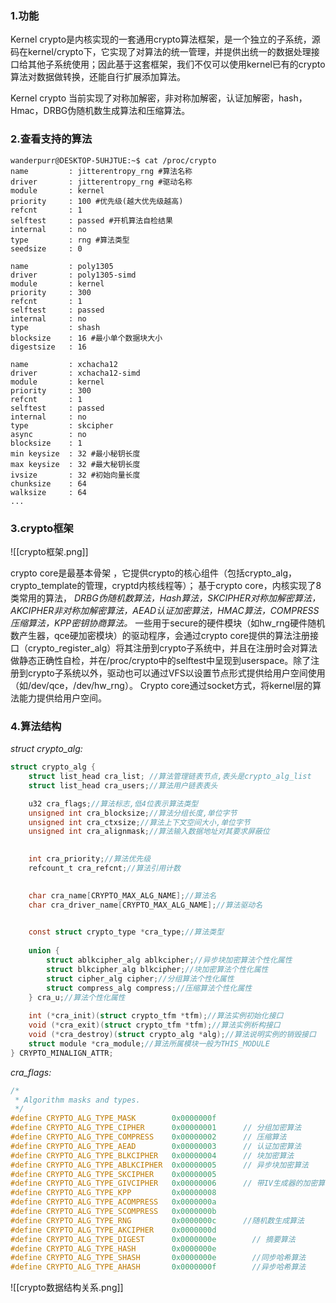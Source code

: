 ### 1.功能
Kernel crypto是内核实现的一套通用crypto算法框架，是一个独立的子系统，源码在kernel/crypto下，它实现了对算法的统一管理，并提供出统一的数据处理接口给其他子系统使用；因此基于这套框架，我们不仅可以使用kernel已有的crypto算法对数据做转换，还能自行扩展添加算法。

Kernel crypto 当前实现了对称加解密，非对称加解密，认证加解密，hash，Hmac，DRBG伪随机数生成算法和压缩算法。

### 2.查看支持的算法
```shell
wanderpurr@DESKTOP-5UHJTUE:~$ cat /proc/crypto 
name         : jitterentropy_rng #算法名称
driver       : jitterentropy_rng #驱动名称
module       : kernel
priority     : 100 #优先级(越大优先级越高)
refcnt       : 1 
selftest     : passed #开机算法自检结果
internal     : no
type         : rng #算法类型
seedsize     : 0

name         : poly1305
driver       : poly1305-simd
module       : kernel
priority     : 300
refcnt       : 1
selftest     : passed
internal     : no
type         : shash
blocksize    : 16 #最小单个数据块大小
digestsize   : 16

name         : xchacha12
driver       : xchacha12-simd
module       : kernel
priority     : 300
refcnt       : 1
selftest     : passed
internal     : no
type         : skcipher
async        : no
blocksize    : 1
min keysize  : 32 #最小秘钥长度
max keysize  : 32 #最大秘钥长度
ivsize       : 32 #初始向量长度
chunksize    : 64
walksize     : 64
...
```

### 3.crypto框架
![[crypto框架.png]]

crypto core是最基本骨架 ，它提供crypto的核心组件（包括crypto_alg，crypto_template的管理，cryptd内核线程等）；
基于crypto core，内核实现了8类常用的算法，
*DRBG伪随机数算法，Hash算法，SKCIPHER对称加解密算法，AKCIPHER非对称加解密算法，AEAD认证加密算法，HMAC算法，COMPRESS压缩算法，KPP密钥协商算法。*
一些用于secure的硬件模块（如hw_rng硬件随机数产生器，qce硬加密模块）的驱动程序，会通过crypto core提供的算法注册接口（crypto_register_alg）将其注册到crypto子系统中，并且在注册时会对算法做静态正确性自检，并在/proc/crypto中的selftest中呈现到userspace。除了注册到crypto子系统以外，驱动也可以通过VFS以设置节点形式提供给用户空间使用（如/dev/qce，/dev/hw_rng）。
Crypto core通过socket方式，将kernel层的算法能力提供给用户空间。

### 4.算法结构
*struct crypto_alg:*
```c
struct crypto_alg {
    struct list_head cra_list; //算法管理链表节点,表头是crypto_alg_list
    struct list_head cra_users;//算法用户链表表头  

    u32 cra_flags;//算法标志,低4位表示算法类型
    unsigned int cra_blocksize;//算法分组长度,单位字节
    unsigned int cra_ctxsize;//算法上下文空间大小,单位字节
    unsigned int cra_alignmask;//算法输入数据地址对其要求屏蔽位
  

    int cra_priority;//算法优先级
    refcount_t cra_refcnt;//算法引用计数
  

    char cra_name[CRYPTO_MAX_ALG_NAME];//算法名
    char cra_driver_name[CRYPTO_MAX_ALG_NAME];//算法驱动名

  
    const struct crypto_type *cra_type;//算法类型
  
    union {
        struct ablkcipher_alg ablkcipher;//异步块加密算法个性化属性
        struct blkcipher_alg blkcipher;//块加密算法个性化属性
        struct cipher_alg cipher;//分组算法个性化属性
        struct compress_alg compress;//压缩算法个性化属性
    } cra_u;//算法个性化属性
  
    int (*cra_init)(struct crypto_tfm *tfm);//算法实例初始化接口
    void (*cra_exit)(struct crypto_tfm *tfm);//算法实例析构接口
    void (*cra_destroy)(struct crypto_alg *alg);//算法说明实例的销毁接口
    struct module *cra_module;//算法所属模块一般为THIS_MODULE
} CRYPTO_MINALIGN_ATTR;
```

*cra_flags:*
```c
/*
 * Algorithm masks and types.
 */
#define CRYPTO_ALG_TYPE_MASK		0x0000000f
#define CRYPTO_ALG_TYPE_CIPHER		0x00000001      // 分组加密算法
#define CRYPTO_ALG_TYPE_COMPRESS	0x00000002      // 压缩算法
#define CRYPTO_ALG_TYPE_AEAD		0x00000003      // 认证加密算法
#define CRYPTO_ALG_TYPE_BLKCIPHER	0x00000004      // 块加密算法
#define CRYPTO_ALG_TYPE_ABLKCIPHER	0x00000005      // 异步块加密算法
#define CRYPTO_ALG_TYPE_SKCIPHER	0x00000005
#define CRYPTO_ALG_TYPE_GIVCIPHER	0x00000006      // 带IV生成器的加密算法
#define CRYPTO_ALG_TYPE_KPP		    0x00000008
#define CRYPTO_ALG_TYPE_ACOMPRESS	0x0000000a
#define CRYPTO_ALG_TYPE_SCOMPRESS	0x0000000b
#define CRYPTO_ALG_TYPE_RNG		    0x0000000c      //随机数生成算法
#define CRYPTO_ALG_TYPE_AKCIPHER	0x0000000d
#define CRYPTO_ALG_TYPE_DIGEST		0x0000000e        // 摘要算法
#define CRYPTO_ALG_TYPE_HASH		0x0000000e
#define CRYPTO_ALG_TYPE_SHASH		0x0000000e        //同步哈希算法
#define CRYPTO_ALG_TYPE_AHASH		0x0000000f        //异步哈希算法
```

![[crypto数据结构关系.png]]
